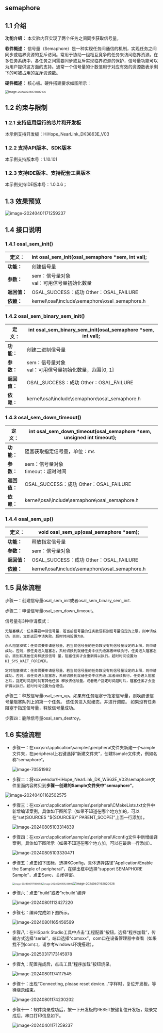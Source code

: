 ## semaphore

## 1.1 介绍

**功能介绍：** 本实验内容实现了两个任务之间同步获取信号量。

**软件概述：** 信号量（Semaphore）是一种实现任务间通信的机制，实现任务之间同步或临界资源的互斥访问。常用于协助一组相互竞争的任务来访问临界资源。在多任务系统中，各任务之间需要同步或互斥实现临界资源的保护，信号量功能可以为用户提供这方面的支持。通常一个信号量的计数值用于对应有效的资源数表示剩下的可被占用的互斥资源数。

**硬件概述：** 核心板。硬件搭建要求如图所示：

<img src="../../../../docs/pic/oled/image-20240226173007100-17119401758003.png" alt="image-20240226173007100" style="zoom: 67%;" />

## 1.2 约束与限制

### 1.2.1 支持应用运行的芯片和开发板

本示例支持开发板：HiHope_NearLink_DK3863E_V03

### 1.2.2 支持API版本、SDK版本

本示例支持版本号：1.10.101

### 1.2.3 支持IDE版本、支持配套工具版本

本示例支持IDE版本号：1.0.0.6；

## 1.3 效果预览

![image-20240401171259237](../../../../docs/pic/semaphore/image-20240401171259237.png)

## 1.4 接口说明

### 1.4.1 osal_sem_init()


| **定义：**   | int osal_sem_init(osal_semaphore *sem, int val); |
| ------------ | ------------------------------------------------ |
| **功能：**   | 创建信号量                                       |
| **参数：**   | sem：信号量对象<br/>val：可用信号量初始化数量    |
| **返回值：** | OSAL_SUCCESS：成功    Other：OSAL_FAILURE        |
| **依赖：**   | kernel\osal\include\semaphore\osal_semaphore.h   |

### 1.4.2 osal_sem_binary_sem_init()


| 定义：       | int osal_sem_binary_sem_init(osal_semaphore *sem, int val); |
| ------------ | ----------------------------------------------------------- |
| **功能：**   | 创建二进制信号量                                            |
| **参数：**   | sem：信号量对象<br/>val：可用信号量初始化数量，范围[0, 1]   |
| **返回值：** | OSAL_SUCCESS：成功    Other：OSAL_FAILURE                   |
| **依赖：**   | kernel\osal\include\semaphore\osal_semaphore.h              |

### 1.4.3 osal_sem_down_timeout()


| **定义：**   | int osal_sem_down_timeout(osal_semaphore *sem, unsigned int timeout); |
| ------------ | --------------------------------------------------------------------- |
| **功能：**   | 阻塞获取指定信号量，单位：ms                                          |
| **参数：**   | sem：信号量对象<br/>timeout：超时时间                                 |
| **返回值：** | OSAL_SUCCESS：成功    Other：OSAL_FAILURE                             |
| **依赖：**   | kernel\osal\include\semaphore\osal_semaphore.h                        |

### 1.4.4 osal_sem_up()


| **定义：**   | void osal_sem_up(osal_semaphore *sem);         |
| ------------ | ---------------------------------------------- |
| **功能：**   | 释放指定信号量                                 |
| **参数：**   | sem：信号量对象                                |
| **返回值：** | OSAL_SUCCESS：成功    Other：OSAL_FAILURE      |
| **依赖：**   | kernel\osal\include\semaphore\osal_semaphore.h |

## 1.5 具体流程

步骤一：创建信号量osal_sem_init或者osal_sem_binary_sem_init.

步骤二：申请信号量osal_sem_down_timeout。

信号量有3种申请模式：

```
无阻塞模式：任务需要申请信号量，若当前信号量的任务数没有到信号量设定的上限，则申请成功。否则，立即返回申请失败。超时时间设置为0。
```


```
永久阻塞模式：任务需要申请信号量，若当前信号量的任务数没有到信号量设定的上限，则申请成功。否则，该任务进入阻塞态，系统切换到就绪任务中优先级高者继续执行。任务进入阻塞态后，直到有其他任务释放该信号 量，阻塞任务才会重新得以执行。超时时间设置为HI_SYS_WAIT_FOREVER。
```


```
定时阻塞模式：任务需要申请信号量，若当前信号量的任务数没有到信号量设定的上限，则申请成功。否则，该任务进入阻塞态，系统切换到就绪任务中优先级.高者继续执行。任务进入阻塞态后，指定时间超时前有其他任务 释放该信号量，或者用户指定时间超时后，阻塞任务才会重新得以执行。超时时间设置为合理值。
```


步骤三：释放信号量osal_sem_up。如果有任务阻塞于指定信号量，则唤醒该信号量阻塞队列上的第一个任务。 该任务进入就绪态，并进行调度。 如果没有任务阻塞于指定信号量，释放信号量成功。

步骤四：删除信号量osal_sem_destroy。

## 1.6 实验流程

- 步骤一：在xxx\src\application\samples\peripheral文件夹新建一个sample文件夹，在peripheral上右键选择“新建文件夹”，创建Sample文件夹，例如名称”semaphore“。

  ![image-70551992](../../../../docs/pic/oled/image-20240801170551992-17228250453191.png)
- 步骤二：将xxx\vendor\HiHope_NearLink_DK_WS63E_V03\semaphore文件里面内容拷贝到**步骤一创建的Sample文件夹中”semaphore“**。

![image-20240401162502575](../../../../docs/pic/semaphore/image-20240401162502575.png)

- 步骤三：在xxx\src\application\samples\peripheral\CMakeLists.txt文件中新增编译案例，具体如下图所示（如果不知道在哪个地方加的，可以在“set(SOURCES "${SOURCES}" PARENT_SCOPE)”上面一行添加）。

  ![image-20240805103314839](../../../../docs/pic/oled/image-20240805103314839.png)
- 步骤四：在xxx\src\application\samples\peripheral\Kconfig文件中新增编译案例，具体如下图所示（如果不知道在哪个地方加，可以在最后一行添加）。

  ![image-20240805103330471](../../../../docs/pic/oled/image-20240805103330471.png)
- 步骤五：点击如下图标，选择KConfig，具体选择路径“Application/Enable the Sample of peripheral”，在弹出框中选择“support SEMAPHORE Sample”，点击Save，关闭弹窗。

  <img src="../../../../docs/pic/beep/image-20240801171406113.png" alt="image-20240801171406113" style="zoom: 50%;" /><img src="../../../../docs/pic/oled/image-20240205105234692-17119401758316-17228251215953.png" alt="image-20240205105234692" style="zoom: 50%;" /><img src="../../../../docs/pic/semaphore/image-20240401162820928.png" alt="image-20240401162820928" style="zoom:67%;" />
- 步骤六：点击“build”或者“rebuild”编译

  ![image-20240801112427220](../../../../docs/pic/beep/image-20240801112427220.png)
- 步骤七：编译完成如下图所示。

  ![image-20240801165456569](../../../../docs/pic/beep/image-20240801165456569.png)
- 步骤八：在HiSpark Studio工具中点击“工程配置”按钮，选择“程序加载”，传输方式选择“serial”，端口选择“comxxx”，com口在设备管理器中查看（如果找不到com口，请参考windows环境搭建）。

  ![image-20250317173145978](../../../../docs/pic/tools/image-20250317173145978.png)
- 步骤九：配置完成后，点击工具“程序加载”按钮烧录。

  ![image-20240801174117545](../../../../docs/pic/beep/image-20240801174117545.png)
- 步骤十：出现“Connecting, please reset device...”字样时，复位开发板，等待烧录结束。

  ![image-20240801174230202](../../../../docs/pic/beep/image-20240801174230202.png)
- 步骤十一：软件烧录成功后，按一下开发板的RESET按键复位开发板，烧录完成后，串口打印信息如下。

  ![image-20240401171259237](../../../../docs/pic/semaphore/image-20240401171259237.png)
